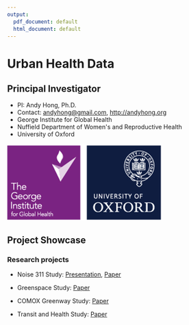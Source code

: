 ```yaml
---
output:
  pdf_document: default
  html_document: default
---
```

# Urban Health Data

## Principal Investigator
 - PI: Andy Hong, Ph.D.
 - Contact: <a href="mailto:andyhong@gmail.com">andyhong@gmail.com</a>, <a href="https://www.andyhong.org" target="_blank">http://andyhong.org</a>
 - George Institute for Global Health
 - Nuffield Department of Women's and Reproductive Health
 - University of Oxford
 
![George Institute](images/george-institute.jpg)


## Project Showcase

### Research projects

- Noise 311 Study: <a href="https://urbanhealthdata.github.io/noise311/" target="_blank"> Presentation</a>, <a href="https://dx.doi.org/10.17605/OSF.IO/YC2H8" target="_blank">Paper</a>

- Greenspace Study: <a href="https://dx.doi.org/10.1016/j.socscimed.2018.04.051" target="_blank">Paper</a>

- COMOX Greenway Study: <a href="https://doi.org/10.1016/j.trd.2018.04.013" target="_blank">Paper</a>

- Transit and Health Study: <a href="https://doi.org/10.1016/j.tra.2016.07.005" target="_blank">Paper</a>


